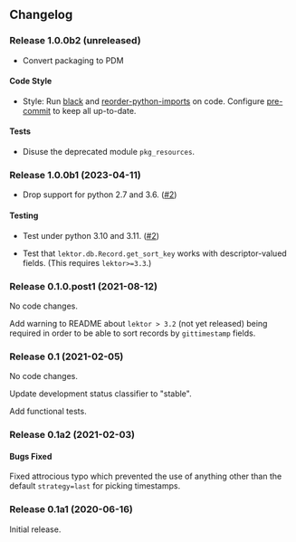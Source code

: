 ## Changelog

### Release 1.0.0b2 (unreleased)

- Convert packaging to PDM

#### Code Style

- Style: Run [black] and [reorder-python-imports] on code. Configure
  [pre-commit] to keep all up-to-date.

#### Tests

- Disuse the deprecated module `pkg_resources`.

[black]: https://github.com/psf/black
[pre-commit]: https://pre-commit.com/
[reorder-python-imports]: https://github.com/asottile/reorder-python-imports

### Release 1.0.0b1 (2023-04-11)

- Drop support for python 2.7 and 3.6. ([#2])

#### Testing

- Test under python 3.10 and 3.11. ([#2])

- Test that `lektor.db.Record.get_sort_key` works with
  descriptor-valued fields. (This requires `lektor>=3.3`.)

[#2]: https://github.com/dairiki/lektor-git-timestamp/pull/2


### Release 0.1.0.post1 (2021-08-12)

No code changes.

Add warning to README about `lektor > 3.2` (not yet released) being
required in order to be able to sort records by `gittimestamp` fields.

### Release 0.1 (2021-02-05)

No code changes.

Update development status classifier to "stable".

Add functional tests.

### Release 0.1a2 (2021-02-03)

#### Bugs Fixed

Fixed attrocious typo which prevented the use of anything other than the
default `strategy=last` for picking timestamps.

### Release 0.1a1 (2020-06-16)

Initial release.

